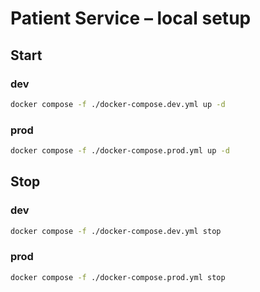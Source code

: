 # Patient Service – local setup

## Start

### dev
```bash
docker compose -f ./docker-compose.dev.yml up -d
```
### prod
```bash
docker compose -f ./docker-compose.prod.yml up -d
```

## Stop

### dev
```bash
docker compose -f ./docker-compose.dev.yml stop
```
### prod
```bash
docker compose -f ./docker-compose.prod.yml stop 
```